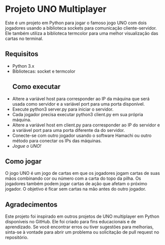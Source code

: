 # Projeto UNO Multiplayer

Este é um projeto em Python para jogar o famoso jogo UNO com dois jogadores usando a biblioteca sockets para comunicação cliente-servidor. Ele também utiliza a biblioteca termcolor para uma melhor visualização das cartas no terminal.

## Requisitos

- Python 3.x
- Bibliotecas: socket e termcolor
  ## Como executar
- Altere a variável host para corresponder ao IP da máquina que será usada como servidor e a variável port para uma porta disponível.
- Execute python3 server.py para iniciar o servidor.
- Cada jogador precisa executar python3 client.py em sua própria máquina.
- Altere a variável host em client.py para corresponder ao IP do servidor e a variável port para uma porta diferente da do servidor.
- Conecte-se com outro jogador usando o software Hamachi ou outro método para conectar os IPs das máquinas.
- _Jogue o UNO!_

## Como jogar

O jogo UNO é um jogo de cartas em que os jogadores jogam cartas de suas mãos combinando cor ou número com a carta do topo da pilha. Os jogadores também podem jogar cartas de ação que afetam o próximo jogador. O objetivo é ficar sem cartas na mão antes do outro jogador.

## Agradecimentos

Este projeto foi inspirado em outros projetos de UNO multiplayer em Python disponíveis no GitHub. Ele foi criado para fins educacionais e de aprendizado. Se você encontrar erros ou tiver sugestões para melhorias, sinta-se à vontade para abrir um problema ou solicitação de pull request no repositório.
